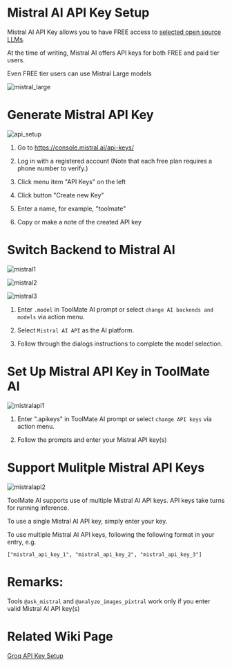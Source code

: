 # Mistral AI API Key Setup

Mistral AI API Key allows you to have FREE access to [selected open source LLMs](https://docs.mistral.ai/getting-started/models/models_overview/).

At the time of writing, Mistral AI offers API keys for both FREE and paid tier users.

Even FREE tier users can use Mistral Large models

![mistral_large](https://github.com/user-attachments/assets/8f262ec0-511d-461f-a094-e634f3004fc1)

# Generate Mistral API Key

![api_setup](https://github.com/user-attachments/assets/a93d6875-dbe8-44d6-84d4-6f924e6d54aa)

1. Go to https://console.mistral.ai/api-keys/

2. Log in with a registered account (Note that each free plan requires a phone number to verify.)

3. Click menu item "API Keys" on the left

4. Click button "Create new Key"

5. Enter a name, for example, "toolmate"

6. Copy or make a note of the created API key

# Switch Backend to Mistral AI

![mistral1](https://github.com/user-attachments/assets/55180829-e3c9-411f-82cd-62a56469fa0f)

![mistral2](https://github.com/user-attachments/assets/42d699e4-f4cb-4642-930d-57866752d65d)

![mistral3](https://github.com/user-attachments/assets/a62fa6e3-06f2-46dd-afe3-0d9dc72ddbe6)

1. Enter `.model` in ToolMate AI prompt or select `change AI backends and models` via action menu.

2. Select `Mistral AI API` as the AI platform.

3. Follow through the dialogs instructions to complete the model selection.

# Set Up Mistral API Key in ToolMate AI

![mistralapi1](https://github.com/user-attachments/assets/092a051f-d813-4975-bff8-454919c99840)

1. Enter ".apikeys" in ToolMate AI prompt or select `change API keys` via action menu.

2. Follow the prompts and enter your Mistral API key(s)

# Support Mulitple Mistral API Keys

![mistralapi2](https://github.com/user-attachments/assets/7bf3612d-625f-40ce-996c-db24f3d43b55)

ToolMate AI supports use of multiple Mistral AI API keys.  API keys take turns for running inference.

To use a single Mistral AI API key, simply enter your key.

To use multiple Mistral AI API keys, following the following format in your entry, e.g.

```
["mistral_api_key_1", "mistral_api_key_2", "mistral_api_key_3"]
```

# Remarks:

Tools `@ask_mistral` and `@analyze_images_pixtral` work only if you enter valid Mistral AI API key(s)

# Related Wiki Page

[Groq API Key Setup](https://github.com/eliranwong/toolmate/blob/main/package/toolmate/docs/Groq%20API%20Setup.md)